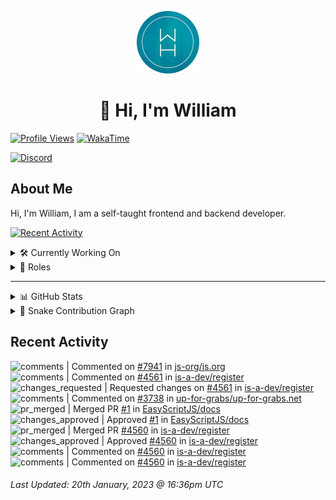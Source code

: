 <p align="center">
  <a href="https://wdh.gg">
    <img src="https://raw.githubusercontent.com/WilliamDavidHarrison/WilliamDavidHarrison/main/assets/logo.png" height="100" width="100">
  </a>
</p>

<h1 align="center">👋 Hi, I'm William</h1>

[![Profile Views](https://komarev.com/ghpvc/?username=williamdavidharrison&color=blue&style=for-the-badge)](https://wdh.gg/github)
[![WakaTime](https://wakatime.com/badge/user/817e29c1-e1ac-4adc-936b-37bfa447c165.svg?style=for-the-badge)](https://wdh.gg/wakatime)

[![Discord](https://lanyard.cnrad.dev/api/853158265466257448)](https://wdh.gg/discord/account)

## About Me
Hi, I'm William, I am a self-taught frontend and backend developer.

[![Recent Activity](https://img.shields.io/badge/-Recent%20Activity-333333?style=for-the-badge&logo=github)](https://wdh.gg/activity)

<details>
  <summary>🛠️ Currently Working On</summary>
  <br>

  [![Easy Script](https://img.shields.io/badge/-Easy%20Script-333333?style=for-the-badge)](https://wdh.gg/easyscript)

</details>

<details>
  <summary>💼 Roles</summary>
  <br>

  [![Future Focus Accounting](https://img.shields.io/badge/Future%20Focus%20Accounting-Developer-222222?style=for-the-badge)](https://wdh.gg/ffa/github)

  [![Open Domains](https://img.shields.io/badge/Open%20Domains-Maintainer-222222?style=for-the-badge)](https://wdh.gg/od)

  [![is-a.dev](https://img.shields.io/badge/is--a.dev-Maintainer-222222?style=for-the-badge)](https://wdh.gg/is-a-dev)

  [![is-a-good.dev](https://img.shields.io/badge/is--a--good.dev-Helper-222222?style=for-the-badge)](https://wdh.gg/is-a-good-dev)

</details>

---

<details>
  <summary>📊 GitHub Stats</summary>
  <br>

  ![GitHub Stats](https://github-readme-stats.vercel.app/api?username=williamdavidharrison&theme=algolia&show_icons=true&border_radius=8&count_private=true&include_all_commits=true)

  ![Top Languages](https://github-readme-stats.vercel.app/api/top-langs/?username=williamdavidharrison&theme=algolia&layout=compact&border_radius=8)

  ![GitHub Streak](https://streak-stats.demolab.com/?user=WilliamDavidHarrison&theme=dark)

</details>

<details>
  <summary>🐍 Snake Contribution Graph</summary>
  <br>

  ![Snake](https://github.com/WilliamDavidHarrison/WilliamDavidHarrison/blob/output/github-contribution-grid-snake.svg)

</details>

## Recent Activity

<!--RECENT_ACTIVITY:start-->
![comments](https://cdn.jsdelivr.net/gh/Readme-Workflows/Readme-Icons@main/icons/octicons/Comment.svg) | Commented on [#7941](https://github.com/js-org/js.org/pull/7941#issuecomment-1398349986) in [js-org/js.org](https://github.com/js-org/js.org)<br>
![comments](https://cdn.jsdelivr.net/gh/Readme-Workflows/Readme-Icons@main/icons/octicons/Comment.svg) | Commented on [#4561](https://github.com/is-a-dev/register/pull/4561#discussion_r1082373872) in [is-a-dev/register](https://github.com/is-a-dev/register)<br>
![changes_requested](https://cdn.jsdelivr.net/gh/Readme-Workflows/Readme-Icons@main/icons/octicons/RequestedChanges.svg) | Requested changes on [#4561](https://github.com/is-a-dev/register/pull/4561#pullrequestreview-1263364231) in [is-a-dev/register](https://github.com/is-a-dev/register)<br>
![comments](https://cdn.jsdelivr.net/gh/Readme-Workflows/Readme-Icons@main/icons/octicons/Comment.svg) | Commented on [#3738](https://github.com/up-for-grabs/up-for-grabs.net/pull/3738#issuecomment-1398231132) in [up-for-grabs/up-for-grabs.net](https://github.com/up-for-grabs/up-for-grabs.net)<br>
![pr_merged](https://cdn.jsdelivr.net/gh/Readme-Workflows/Readme-Icons@main/icons/octicons/PullRequestMerged.svg) | Merged PR [#1](https://github.com/EasyScriptJS/docs/pull/1) in [EasyScriptJS/docs](https://github.com/EasyScriptJS/docs)<br>
![changes_approved](https://cdn.jsdelivr.net/gh/Readme-Workflows/Readme-Icons@main/icons/octicons/ApprovedChanges.svg) | Approved [#1](https://github.com/EasyScriptJS/docs/pull/1#pullrequestreview-1263336427) in [EasyScriptJS/docs](https://github.com/EasyScriptJS/docs)<br>
![pr_merged](https://cdn.jsdelivr.net/gh/Readme-Workflows/Readme-Icons@main/icons/octicons/PullRequestMerged.svg) | Merged PR [#4560](https://github.com/is-a-dev/register/pull/4560) in [is-a-dev/register](https://github.com/is-a-dev/register)<br>
![changes_approved](https://cdn.jsdelivr.net/gh/Readme-Workflows/Readme-Icons@main/icons/octicons/ApprovedChanges.svg) | Approved [#4560](https://github.com/is-a-dev/register/pull/4560#pullrequestreview-1263310617) in [is-a-dev/register](https://github.com/is-a-dev/register)<br>
![comments](https://cdn.jsdelivr.net/gh/Readme-Workflows/Readme-Icons@main/icons/octicons/Comment.svg) | Commented on [#4560](https://github.com/is-a-dev/register/pull/4560#discussion_r1082347059) in [is-a-dev/register](https://github.com/is-a-dev/register)<br>
![comments](https://cdn.jsdelivr.net/gh/Readme-Workflows/Readme-Icons@main/icons/octicons/Comment.svg) | Commented on [#4560](https://github.com/is-a-dev/register/pull/4560#discussion_r1082346872) in [is-a-dev/register](https://github.com/is-a-dev/register)<br>
<!--RECENT_ACTIVITY:end-->

<!--RECENT_ACTIVITY:last_update-->
###### Last Updated: 20th January, 2023 @ 16:36pm UTC
<!--RECENT_ACTIVITY:last_update_end-->
